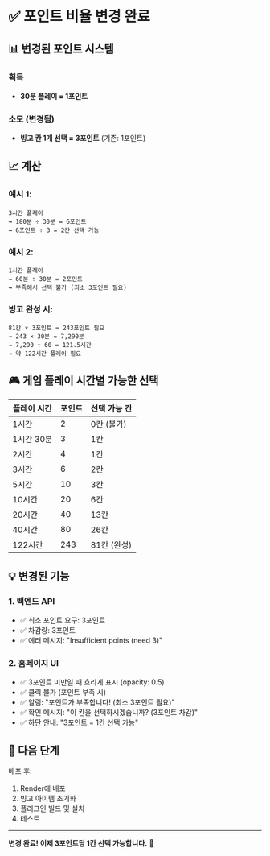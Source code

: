 # ✅ 포인트 비율 변경 완료

## 📊 변경된 포인트 시스템

### 획득
- **30분 플레이 = 1포인트**

### 소모 (변경됨)
- **빙고 칸 1개 선택 = 3포인트** (기존: 1포인트)

## 📈 계산

### 예시 1:
```
3시간 플레이
→ 180분 ÷ 30분 = 6포인트
→ 6포인트 ÷ 3 = 2칸 선택 가능
```

### 예시 2:
```
1시간 플레이
→ 60분 ÷ 30분 = 2포인트
→ 부족해서 선택 불가 (최소 3포인트 필요)
```

### 빙고 완성 시:
```
81칸 × 3포인트 = 243포인트 필요
→ 243 × 30분 = 7,290분
→ 7,290 ÷ 60 = 121.5시간
→ 약 122시간 플레이 필요
```

## 🎮 게임 플레이 시간별 가능한 선택

| 플레이 시간 | 포인트 | 선택 가능 칸 |
|------------|--------|--------------|
| 1시간 | 2 | 0칸 (불가) |
| 1시간 30분 | 3 | 1칸 |
| 2시간 | 4 | 1칸 |
| 3시간 | 6 | 2칸 |
| 5시간 | 10 | 3칸 |
| 10시간 | 20 | 6칸 |
| 20시간 | 40 | 13칸 |
| 40시간 | 80 | 26칸 |
| 122시간 | 243 | 81칸 (완성) |

## 💡 변경된 기능

### 1. 백엔드 API
- ✅ 최소 포인트 요구: 3포인트
- ✅ 차감량: 3포인트
- ✅ 에러 메시지: "Insufficient points (need 3)"

### 2. 홈페이지 UI
- ✅ 3포인트 미만일 때 흐리게 표시 (opacity: 0.5)
- ✅ 클릭 불가 (포인트 부족 시)
- ✅ 알림: "포인트가 부족합니다! (최소 3포인트 필요)"
- ✅ 확인 메시지: "이 칸을 선택하시겠습니까? (3포인트 차감)"
- ✅ 하단 안내: "3포인트 = 1칸 선택 가능"

## 🔄 다음 단계

배포 후:
1. Render에 배포
2. 빙고 아이템 초기화
3. 플러그인 빌드 및 설치
4. 테스트

---

**변경 완료! 이제 3포인트당 1칸 선택 가능합니다.** 🎉

